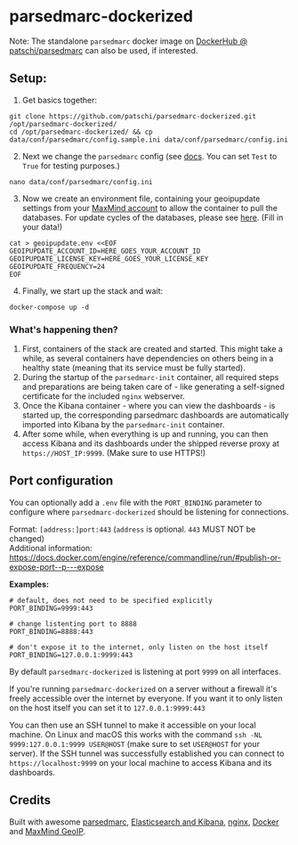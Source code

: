 # parsedmarc-dockerized

Note: The standalone `parsedmarc` docker image on [DockerHub @ patschi/parsedmarc](https://hub.docker.com/r/patschi/parsedmarc) can also be used, if interested.


## Setup:
1. Get basics together:
```
git clone https://github.com/patschi/parsedmarc-dockerized.git /opt/parsedmarc-dockerized/
cd /opt/parsedmarc-dockerized/ && cp data/conf/parsedmarc/config.sample.ini data/conf/parsedmarc/config.ini
```

2. Next we change the `parsedmarc` config (see [docs](https://domainaware.github.io/parsedmarc/#configuration-file). You can set `Test` to `True` for testing purposes.)
```
nano data/conf/parsedmarc/config.ini
```

3. Now we create an environment file, containing your geoipupdate settings from your [MaxMind account](https://www.maxmind.com/en/account/) to allow the container to pull the databases. For update cycles of the databases, please see [here](https://support.maxmind.com/geoip-faq/geoip2-and-geoip-legacy-database-updates/how-often-are-the-geoip2-and-geoip-legacy-databases-updated/). (Fill in your data!)
```
cat > geoipupdate.env <<EOF
GEOIPUPDATE_ACCOUNT_ID=HERE_GOES_YOUR_ACCOUNT_ID
GEOIPUPDATE_LICENSE_KEY=HERE_GOES_YOUR_LICENSE_KEY
GEOIPUPDATE_FREQUENCY=24
EOF
```

4. Finally, we start up the stack and wait:
```
docker-compose up -d
```

### What's happening then?

1. First, containers of the stack are created and started. This might take a while, as several containers have dependencies on others being in a healthy state (meaning that its service must be fully started).
2. During the startup of the `parsedmarc-init` container, all required steps and preparations are being taken care of - like generating a self-signed certificate for the included `nginx` webserver.
3. Once the Kibana container - where you can view the dashboards - is started up, the corresponding parsedmarc dashboards are automatically imported into Kibana by the `parsedmarc-init` container.
4. After some while, when everything is up and running, you can then access Kibana and its dashboards under the shipped reverse proxy at `https://HOST_IP:9999`. (Make sure to use HTTPS!)


## Port configuration
You can optionally add a `.env` file with the `PORT_BINDING` parameter to configure where `parsedmarc-dockerized` should be listening for connections.

Format: `[address:]port:443` (`address` is optional. `443` MUST NOT be changed)  
Additional information: https://docs.docker.com/engine/reference/commandline/run/#publish-or-expose-port--p---expose

**Examples:**
```.env
# default, does not need to be specified explicitly
PORT_BINDING=9999:443

# change listenting port to 8888
PORT_BINDING=8888:443

# don't expose it to the internet, only listen on the host itself
PORT_BINDING=127.0.0.1:9999:443
```

By default `parsedmarc-dockerized` is listening at port `9999` on all interfaces.

If you're running `parsedmarc-dockerized` on a server without a firewall it's freely accessible over the internet by everyone. If you want it to only listen on the host itself you can set it to `127.0.0.1:9999:443`

You can then use an SSH tunnel to make it accessible on your local machine. On Linux and macOS this works with the command `ssh -NL 9999:127.0.0.1:9999 USER@HOST` (make sure to set `USER@HOST` for your server). If the SSH tunnel was successfully established you can connect to `https://localhost:9999` on your local machine to access Kibana and its dashboards.



## Credits

Built with awesome [parsedmarc](https://github.com/domainaware/checkdmarc), [Elasticsearch and Kibana](https://www.elastic.co/), [nginx](https://nginx.org), [Docker](https://docker.com) and [MaxMind GeoIP](https://dev.maxmind.com/geoip/geoip2/geolite2/).
